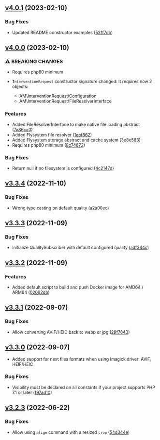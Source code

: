 ## [v4.0.1](https://github.com/ambroisemaupate/intervention-request/compare/v4.0.0...v) (2023-02-10)

### Bug Fixes

* Updated README constructor examples ([531f7db](https://github.com/ambroisemaupate/intervention-request/commit/531f7dbd76d31739a9d5ef0c842d1cc8b2fad9dc))

## [v4.0.0](https://github.com/ambroisemaupate/intervention-request/compare/v3.3.4...v) (2023-02-10)

### ⚠ BREAKING CHANGES

* Requires php80 minimum
* `InterventionRequest` constructor signature changed:
    It requires now 2 objects:

    - AM\InterventionRequest\Configuration
    - AM\InterventionRequest\FileResolverInterface

### Features

* Added FileResolverInterface to make native file loading abstract ([7a86ca0](https://github.com/ambroisemaupate/intervention-request/commit/7a86ca0e0b395b43db836f157449926b0f64458f))
* Added Flysystem file resolver ([1eef862](https://github.com/ambroisemaupate/intervention-request/commit/1eef862640c34aeceb1a1a242d340e53b3ed2aad))
* Added Flysystem storage abstract and cache system ([3e8e583](https://github.com/ambroisemaupate/intervention-request/commit/3e8e583074cce63aabdd667e22332a55ba1bc448))
* Requires php80 minimum ([8c74872](https://github.com/ambroisemaupate/intervention-request/commit/8c7487210af7765bd98c21c342d9b56aa2b937a1))

### Bug Fixes

* Return null if no filesystem is configured ([4c2147d](https://github.com/ambroisemaupate/intervention-request/commit/4c2147d26a0fc20bead32bfb1a22ed9938f49375))

## [v3.3.4](https://github.com/ambroisemaupate/intervention-request/compare/v3.3.3...v3.3.4) (2022-11-10)

### Bug Fixes

* Wrong type casting on default quality ([a2a00ec](https://github.com/ambroisemaupate/intervention-request/commit/a2a00ec0d5b5bacd4ec2186813bbf69f6a65fe41))

## [v3.3.3](https://github.com/ambroisemaupate/intervention-request/compare/v3.3.2...v3.3.3) (2022-11-09)

### Bug Fixes

* Initialize QualitySubscriber with default configured quality ([a3f344c](https://github.com/ambroisemaupate/intervention-request/commit/a3f344c6635420b4494dfcde78a911391c7b2235))

## [v3.3.2](https://github.com/ambroisemaupate/intervention-request/compare/v3.3.1...v3.3.2) (2022-11-09)

### Features

* Added default script to build and push Docker image for AMD64 / ARM64 ([02092db](https://github.com/ambroisemaupate/intervention-request/commit/02092dbc0adc607063b467cafe411a99403ce2ca))

## [v3.3.1](https://github.com/ambroisemaupate/intervention-request/compare/v3.3.0...v3.3.1) (2022-09-07)

### Bug Fixes

* Allow converting AVIF/HEIC back to webp or jpg ([29f7843](https://github.com/ambroisemaupate/intervention-request/commit/29f7843b0d5b710d7269a7b774202b4701017416))

## [v3.3.0](https://github.com/ambroisemaupate/intervention-request/compare/v3.2.3...v3.3.0) (2022-09-07)

* Added support for next files formats when using Imagick driver: AVIF, HEIF/HEIC

### Bug Fixes

* Visibility must be declared on all constants if your project supports PHP 7.1 or later ([f97ad10](https://github.com/ambroisemaupate/intervention-request/commit/f97ad105dca1931646b071378377100fafd959bb))

## [v3.2.3](https://github.com/ambroisemaupate/intervention-request/compare/v3.2.2...v3.2.3) (2022-06-22)

### Bug Fixes

* Allow using `align` command with a resized `crop` ([54d344e](https://github.com/ambroisemaupate/intervention-request/commit/54d344eca2a3aaeef59f6b1f4d48b11a23c8ff48))

